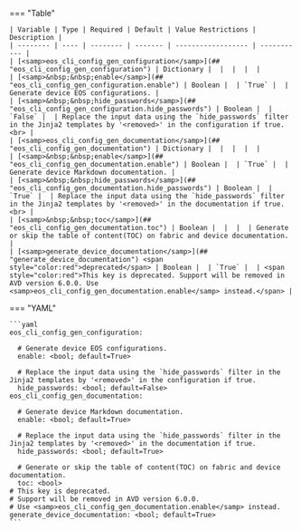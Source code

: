 <!--
  ~ Copyright (c) 2024 Arista Networks, Inc.
  ~ Use of this source code is governed by the Apache License 2.0
  ~ that can be found in the LICENSE file.
  -->
=== "Table"

    | Variable | Type | Required | Default | Value Restrictions | Description |
    | -------- | ---- | -------- | ------- | ------------------ | ----------- |
    | [<samp>eos_cli_config_gen_configuration</samp>](## "eos_cli_config_gen_configuration") | Dictionary |  |  |  |  |
    | [<samp>&nbsp;&nbsp;enable</samp>](## "eos_cli_config_gen_configuration.enable") | Boolean |  | `True` |  | Generate device EOS configurations. |
    | [<samp>&nbsp;&nbsp;hide_passwords</samp>](## "eos_cli_config_gen_configuration.hide_passwords") | Boolean |  | `False` |  | Replace the input data using the `hide_passwords` filter in the Jinja2 templates by '<removed>' in the configuration if true.<br> |
    | [<samp>eos_cli_config_gen_documentation</samp>](## "eos_cli_config_gen_documentation") | Dictionary |  |  |  |  |
    | [<samp>&nbsp;&nbsp;enable</samp>](## "eos_cli_config_gen_documentation.enable") | Boolean |  | `True` |  | Generate device Markdown documentation. |
    | [<samp>&nbsp;&nbsp;hide_passwords</samp>](## "eos_cli_config_gen_documentation.hide_passwords") | Boolean |  | `True` |  | Replace the input data using the `hide_passwords` filter in the Jinja2 templates by '<removed>' in the documentation if true.<br> |
    | [<samp>&nbsp;&nbsp;toc</samp>](## "eos_cli_config_gen_documentation.toc") | Boolean |  |  |  | Generate or skip the table of content(TOC) on fabric and device documentation. |
    | [<samp>generate_device_documentation</samp>](## "generate_device_documentation") <span style="color:red">deprecated</span> | Boolean |  | `True` |  | <span style="color:red">This key is deprecated. Support will be removed in AVD version 6.0.0. Use <samp>eos_cli_config_gen_documentation.enable</samp> instead.</span> |

=== "YAML"

    ```yaml
    eos_cli_config_gen_configuration:

      # Generate device EOS configurations.
      enable: <bool; default=True>

      # Replace the input data using the `hide_passwords` filter in the Jinja2 templates by '<removed>' in the configuration if true.
      hide_passwords: <bool; default=False>
    eos_cli_config_gen_documentation:

      # Generate device Markdown documentation.
      enable: <bool; default=True>

      # Replace the input data using the `hide_passwords` filter in the Jinja2 templates by '<removed>' in the documentation if true.
      hide_passwords: <bool; default=True>

      # Generate or skip the table of content(TOC) on fabric and device documentation.
      toc: <bool>
    # This key is deprecated.
    # Support will be removed in AVD version 6.0.0.
    # Use <samp>eos_cli_config_gen_documentation.enable</samp> instead.
    generate_device_documentation: <bool; default=True>
    ```
